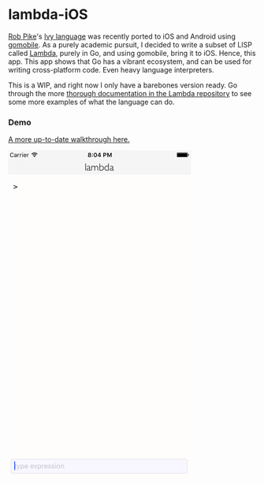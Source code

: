 # lambda-iOS
[Rob Pike](https://github.com/robpike)'s [Ivy language](https://github.com/robpike/ivy) was recently ported to iOS and Android using [gomobile](https://github.com/golang/mobile). As a purely academic pursuit, I decided to write a subset of LISP called [Lambda](https://github.com/reddragon/lambda), purely in Go, and using gomobile, bring it to iOS. Hence, this app. This app shows that Go has a vibrant ecosystem, and can be used for writing cross-platform code. Even heavy language interpreters.

This is a WIP, and right now I only have a barebones version ready. Go through the more [thorough documentation in the Lambda repository](https://github.com/reddragon/lambda/blob/master/README.md) to see some more examples of what the language can do.


### Demo
[A more up-to-date walkthrough here.](https://www.youtube.com/watch?v=GeEHN5VQn3Q)

![A Walkthrough](demo.gif)
